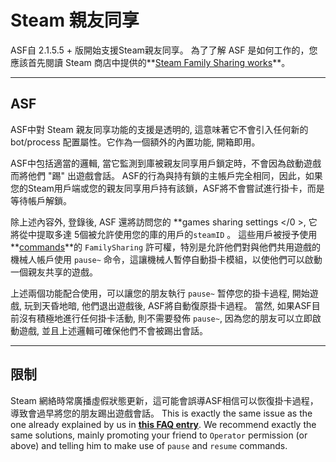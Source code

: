 # Steam 親友同享

ASF自 2.1.5.5 + 版開始支援Steam親友同享。 為了了解 ASF 是如何工作的，您應該首先閱讀 Steam 商店中提供的**[Steam Family Sharing works](https://store.steampowered.com/promotion/familysharing)**。

* * *

## ASF

ASF中對 Steam 親友同享功能的支援是透明的, 這意味著它不會引入任何新的 bot/process 配置屬性。它作為一個額外的內置功能, 開箱即用。

ASF中包括適當的邏輯, 當它監測到庫被親友同享用戶鎖定時，不會因為啟動遊戲而將他們 "踢" 出遊戲會話。 ASF的行為與持有鎖的主帳戶完全相同，因此，如果您的Steam用戶端或您的親友同享用戶持有該鎖，ASF將不會嘗試進行掛卡，而是等待帳戶解鎖。

除上述內容外, 登錄後, ASF 還將訪問您的 **games sharing settings </0 >, 它將從中提取多達 5個被允許使用您的庫的用戶的`steamID` 。 這些用戶被授予使用 **[commands](https://github.com/JustArchiNET/ArchiSteamFarm/wiki/Commands)**的 `FamilySharing` 許可權，特別是允許他們對與他們共用遊戲的機械人帳戶使用 `pause~` 命令，這讓機械人暫停自動掛卡模組，以使他們可以啟動一個親友共享的遊戲。</p> 

上述兩個功能配合使用，可以讓您的朋友執行 `pause~` 暂停您的掛卡過程, 開始遊戲, 玩到天昏地暗, 他們退出遊戲後, ASF將自動復原掛卡過程。 當然, 如果ASF目前沒有積極地進行任何掛卡活動, 則不需要發佈 `pause~`, 因為您的朋友可以立即啟動遊戲, 並且上述邏輯可確保他們不會被踢出會話。

* * *

## 限制

Steam 網絡時常廣播虛假狀態更新，這可能會誤導ASF相信可以恢復掛卡過程，導致會過早將您的朋友踢出遊戲會話。 This is exactly the same issue as the one already explained by us in **[this FAQ entry](https://github.com/JustArchiNET/ArchiSteamFarm/wiki/FAQ#asf-is-kicking-my-steam-client-session-while-im-playing--this-account-is-logged-on-another-pc)**. We recommend exactly the same solutions, mainly promoting your friend to `Operator` permission (or above) and telling him to make use of `pause` and `resume` commands.